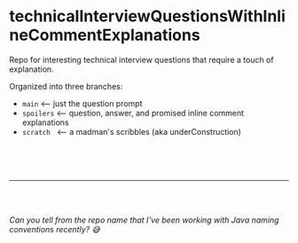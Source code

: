 # technicalInterviewQuestionsWithInlineCommentExplanations

Repo for interesting technical interview questions that require a touch of explanation.

Organized into three branches:
 - `main` <-- just the question prompt
 - `spoilers` <-- question, answer, and promised inline comment explanations
 - `scratch`  &nbsp;&nbsp;<-- a madman's scribbles (aka underConstruction)

<br/>
<br/>
<br/>

---
 
<br/>
<br/>

*Can you tell from the repo name that I've been working with Java naming conventions recently? 😅*
